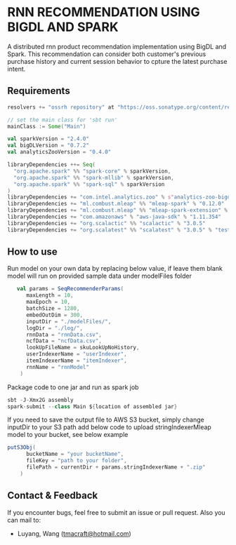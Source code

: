 # RNN RECOMMENDATION USING BIGDL AND SPARK
A distributed rnn product recommendation implementation using BigDL and Spark. This recommendation can consider both customer's previous purchase history and current session behavior to cpture the latest purchase intent.

## Requirements
```scala
resolvers += "ossrh repository" at "https://oss.sonatype.org/content/repositories/snapshots/"

// set the main class for 'sbt run'
mainClass := Some("Main")

val sparkVersion = "2.4.0"
val bigDLVersion = "0.7.2"
val analyticsZooVersion = "0.4.0"

libraryDependencies ++= Seq(
  "org.apache.spark" %% "spark-core" % sparkVersion,
  "org.apache.spark" %% "spark-mllib" % sparkVersion,
  "org.apache.spark" %% "spark-sql" % sparkVersion
)
libraryDependencies += "com.intel.analytics.zoo" % s"analytics-zoo-bigdl_$bigDLVersion-spark_$sparkVersion" % analyticsZooVersion
libraryDependencies += "ml.combust.mleap" %% "mleap-spark" % "0.12.0"
libraryDependencies += "ml.combust.mleap" %% "mleap-spark-extension" % "0.12.0"
libraryDependencies += "com.amazonaws" % "aws-java-sdk" % "1.11.354"
libraryDependencies += "org.scalactic" %% "scalactic" % "3.0.5"
libraryDependencies += "org.scalatest" %% "scalatest" % "3.0.5" % "test"
```

## How to use
Run model on your own data by replacing below value, if leave them blank model will run on provided sample data under modelFiles folder
```scala
   val params = SeqRecommenderParams(
      maxLength = 10,
      maxEpoch = 10,
      batchSize = 1280,
      embedOutDim = 300,
      inputDir = "./modelFiles/",
      logDir = "./log/",
      rnnData = "rnnData.csv",
      ncfData = "ncfData.csv",
      lookUpFileName = skuLookUpNoHistory,
      userIndexerName = "userIndexer",
      itemIndexerName = "itemIndexer",
      rnnName = "rnnModel"
    )
```
Package code to one jar and run as spark job
```scala
sbt -J-Xmx2G assembly
spark-submit --class Main ${location of assembled jar}
```
If you need to save the output file to AWS S3 bucket, simply change inputDir to your S3 path add below code to upload stringIndexerMleap model to your bucket, see below example
```scala
putS3Obj(
      bucketName = "your bucketName",
      fileKey = "path to your folder",
      filePath = currentDir + params.stringIndexerName + ".zip"
    )
```

## Contact & Feedback

 If you encounter bugs, feel free to submit an issue or pull request.
 Also you can mail to:
 * Luyang, Wang (tmacraft@hotmail.com)
